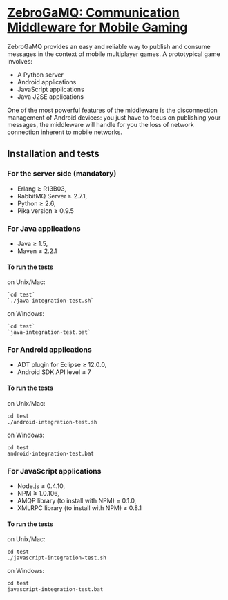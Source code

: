 [ZebroGaMQ: Communication Middleware for Mobile Gaming](http://www.totem-games.org/?q=Communication%20Middleware)
================================

ZebroGaMQ provides an easy and reliable way to 
publish and consume messages in the context of mobile multiplayer games. 
A prototypical game involves:

* A Python server
* Android applications
* JavaScript applications
* Java J2SE applications

One of the most powerful features of the middleware is the disconnection 
management of Android devices: you just have to focus on publishing your 
messages, the middleware will handle for you the loss of network 
connection inherent to mobile networks.

Installation and tests
----------------------

### For the server side (mandatory)
* Erlang ≥ R13B03,
* RabbitMQ Server ≥ 2.7.1,
* Python ≥ 2.6,
* Pika version ≥ 0.9.5

### For Java applications
* Java ≥ 1.5,
* Maven ≥ 2.2.1
#### To run the tests
on Unix/Mac:

    `cd test`
    `./java-integration-test.sh`

on Windows:

    `cd test`
    `java-integration-test.bat`


### For Android applications
* ADT plugin for Eclipse ≥ 12.0.0,
* Android SDK API level ≥ 7
#### To run the tests
on Unix/Mac:

    cd test
    ./android-integration-test.sh

on Windows:

    cd test
    android-integration-test.bat


### For JavaScript applications
* Node.js ≥ 0.4.10,
* NPM ≥ 1.0.106,
* AMQP library (to install with NPM) = 0.1.0,
* XMLRPC library (to install with NPM) ≥ 0.8.1
#### To run the tests
on Unix/Mac:

    cd test
    ./javascript-integration-test.sh

on Windows:

    cd test
    javascript-integration-test.bat